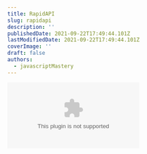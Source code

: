 ```yaml
---
title: RapidAPI
slug: rapidapi
description: ''
publishedDate: 2021-09-22T17:49:44.101Z
lastModifiedDate: 2021-09-22T17:49:44.101Z
coverImage: ''
draft: false
authors:
  - javascriptMastery
---
```


<Embed
  type="youtube"
  url="https://youtu.be/9DDX3US3kss?t=126"
  title="RapidAPI"
/>
